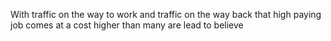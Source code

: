 With traffic on the way to work and traffic on the way back that high paying job comes at a cost higher than many are lead to believe
